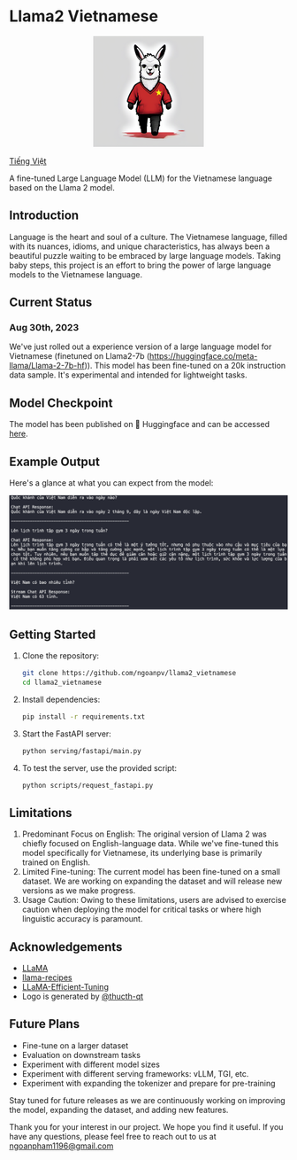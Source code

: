 # Llama2 Vietnamese

<p align="center">
  <img src="docs/imgs/logo.png" alt="Llama 2 Logo" width="200"/>
</p>

[Tiếng Việt](README_vi.md)

A fine-tuned Large Language Model (LLM) for the Vietnamese language based on the Llama 2 model.

## Introduction

Language is the heart and soul of a culture. The Vietnamese language, filled with its nuances, idioms, and unique characteristics, has always been a beautiful puzzle waiting to be embraced by large language models. Taking baby steps, this project is an effort to bring the power of large language models to the Vietnamese language. 


## Current Status
### Aug 30th, 2023

We've just rolled out a experience version of a large language model for Vietnamese (finetuned on Llama2-7b (https://huggingface.co/meta-llama/Llama-2-7b-hf)). This model has been fine-tuned on a 20k instruction data sample. It's experimental and intended for lightweight tasks.

## Model Checkpoint

The model has been published on 🤗 Huggingface and can be accessed [here](https://huggingface.co/ngoantech/Llama-2-7b-vietnamese-20k).

## Example Output
Here's a glance at what you can expect from the model:

<img src="docs/imgs/exp_1.png" alt="output_1"/>  


## Getting Started

1. Clone the repository:
    ```bash
    git clone https://github.com/ngoanpv/llama2_vietnamese
    cd llama2_vietnamese
    ```

2. Install dependencies:
    ```bash
    pip install -r requirements.txt
    ```

3. Start the FastAPI server:
    ```bash
    python serving/fastapi/main.py
    ```

4. To test the server, use the provided script:
    ```bash
    python scripts/request_fastapi.py
    ```

## Limitations

1. Predominant Focus on English: The original version of Llama 2 was chiefly focused on English-language data. While we've fine-tuned this model specifically for Vietnamese, its underlying base is primarily trained on English.
2. Limited Fine-tuning: The current model has been fine-tuned on a small dataset. We are working on expanding the dataset and will release new versions as we make progress.
3. Usage Caution: Owing to these limitations, users are advised to exercise caution when deploying the model for critical tasks or where high linguistic accuracy is paramount.


## Acknowledgements


- [LLaMA](https://github.com/facebookresearch/llama)
- [llama-recipes](https://github.com/facebookresearch/llama-recipes)
- [LLaMA-Efficient-Tuning](https://github.com/hiyouga/LLaMA-Efficient-Tuning)
- Logo is generated by [@thucth-qt](https://github.com/thucth-qt)



## Future Plans
- Fine-tune on a larger dataset
- Evaluation on downstream tasks
- Experiment with different model sizes
- Experiment with different serving frameworks: vLLM, TGI, etc.
- Experiment with expanding the tokenizer and prepare for pre-training

Stay tuned for future releases as we are continuously working on improving the model, expanding the dataset, and adding new features. 

Thank you for your interest in our project. We hope you find it useful. If you have any questions, please feel free to reach out to us at ngoanpham1196@gmail.com 